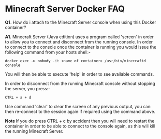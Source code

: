 # **Minecraft Server Docker FAQ**

**Q1.** How do i attach to the Minecraft Server console when using this Docker container?

**A1.** Minecraft Server (Java edition) uses a program called 'screen' in order to allow you to connect and disconnect from the running console. In order to connect to the console once the container is running you would issue the following command from your hosts shell:-

```
docker exec -u nobody -it <name of container> /usr/bin/minecraftd console
```

You will then be able to execute 'help' in order to see available commands.

In order to disconnect from the running Minecraft console without stopping the server, you press:-

```
CTRL + a + d
```

Use command 'clear' to clear the screen of any previous output, you can then re-connect to the session again if required using the command above.

**Note** If you do press CTRL + c by accident then you will need to restart the container in order to be able to connect to the console again, as this will kill the running Minecraft Server.
